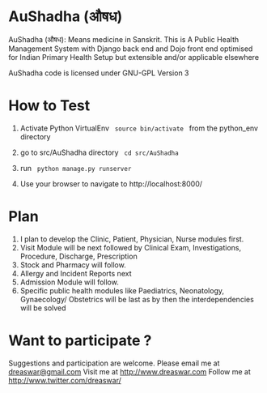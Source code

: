 AuShadha  (औषध)
========

AuShadha (औषध): Means medicine in Sanskrit. This is A Public Health Management System with Django back end and Dojo front end optimised for Indian Primary Health Setup but extensible and/or applicable elsewhere

AuShadha code is licensed under GNU-GPL Version 3



How to Test
===========

1) Activate Python VirtualEnv <code> source bin/activate </code> from the python_env directory

2) go to src/AuShadha directory <code> cd src/AuShadha </code>

3) run <code> python manage.py runserver </code>

4) Use your browser to navigate to http://localhost:8000/


Plan
=====
1) I plan to develop the Clinic, Patient, Physician, Nurse modules first. 
2) Visit Module will be next followed by Clinical Exam, Investigations, Procedure, Discharge, Prescription
3) Stock and Pharmacy will follow.
4) Allergy and Incident Reports next
5) Admission Module will follow. 
6) Specific public health modules like Paediatrics, Neonatology, Gynaecology/ Obstetrics will be last as by then
   the interdependencies will be solved

Want to participate ?
====================

Suggestions and participation are welcome. 
Please email me at dreaswar@gmail.com
Visit me at http://www.dreaswar.com
Follow me at http://www.twitter.com/dreaswar/
